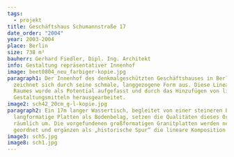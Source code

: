 ```yaml
---
tags:
  - projekt
title: Geschäftshaus Schumannstraße 17
date_order: "2004"
year: 2003-2004
place: Berlin
size: 738 m²
bauherr: Gerhard Fiedler, Dipl. Ing. Architekt
info: Gestaltung repräsentativer Innenhof
image: beet0804_neu_farbiger-kopie.jpg
paragraph1: Der Innenhof des denkmalgeschützten Geschäftshauses in Berlin-Mitte
  zeichnet sich durch seine schmale, langgezogene Form aus. Diese Linearität des
  Raumes wurde als Potential aufgefasst und durch das Hinzufügen von linearen
  Gestaltungsmitteln herausgearbeitet.
image2: sch42_20cm_g-l-kopie.jpg
paragraph2: Ein 17m langer Wassertisch, begleitet von einer steineren Bank sowie
  langformatige Platten als Bodenbelag, setzen die Qualitäten dieses Ortes
  räumlich um. Die vorgefundenen großformatigen Granitplatten werden neu
  geordnet und ergänzen als „historische Spur“ die lineare Komposition.
image3: sch5.jpg
image8: sch1.jpg
---
```


